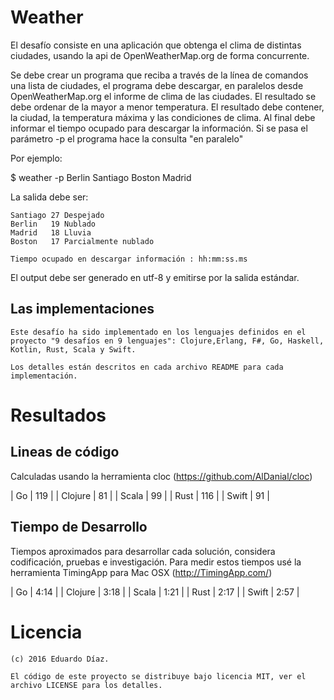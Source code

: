 # Weather

El desafío consiste en una aplicación que obtenga el clima de distintas ciudades, usando la api de OpenWeatherMap.org de forma concurrente.

Se debe crear un programa que reciba a través de la línea de comandos una lista de ciudades, el programa debe descargar, en paralelos desde OpenWeatherMap.org el informe de clima de las ciudades.
El resultado se debe ordenar de la mayor a menor temperatura.
El resultado debe contener, la ciudad, la temperatura máxima y  las condiciones de clima.
Al final debe informar el tiempo ocupado para descargar la información.
Si se pasa el parámetro -p el programa hace la consulta "en paralelo"

Por ejemplo:
   

   $ weather -p Berlin Santiago Boston Madrid

La salida debe ser:

    Santiago 27 Despejado
    Berlin   19 Nublado
    Madrid   18 Lluvia
    Boston   17 Parcialmente nublado

    Tiempo ocupado en descargar información : hh:mm:ss.ms


El output debe ser generado en utf-8 y emitirse por la salida estándar.


## Las implementaciones
	
	Este desafío ha sido implementado en los lenguajes definidos en el proyecto "9 desafíos en 9 lenguajes": Clojure,Erlang, F#, Go, Haskell, Kotlin, Rust, Scala y Swift.

	Los detalles están descritos en cada archivo README para cada implementación.

# Resultados

## Lineas de código

  Calculadas usando la herramienta cloc (https://github.com/AlDanial/cloc)

  | Go | 119 |
  | Clojure | 81 |
  | Scala | 99 |
  | Rust | 116 |
  | Swift | 91 |


## Tiempo de Desarrollo

   Tiempos aproximados para desarrollar cada solución, considera codificación, pruebas e investigación.
   Para medir estos tiempos usé la herramienta TimingApp para Mac OSX (http://TimingApp.com/)

   | Go | 4:14 |
   | Clojure | 3:18 |
   | Scala | 1:21 | 
   | Rust | 2:17 |
   | Swift | 2:57 |

# Licencia

	(c) 2016 Eduardo Díaz.

	El código de este proyecto se distribuye bajo licencia MIT, ver el archivo LICENSE para los detalles.


